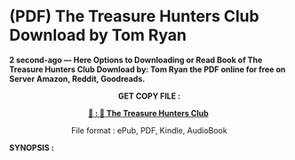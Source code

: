 # (PDF) The Treasure Hunters Club Download by Tom   Ryan

<p><strong>2 second-ago &mdash; Here Options to Downloading or Read Book of The Treasure Hunters Club Download by: Tom Ryan the PDF online for free on Server Amazon, Reddit, Goodreads.</strong></p>
<p style="text-align: center;"><strong>GET COPY FILE :</strong></p>
<p style="text-align: center;"><strong><a href="https://us.ebookarea.xyz/?book=208580624-the-treasure-hunters-club" target="_blank" rel="noopener">📢 : 🔗 The Treasure Hunters Club</a>&nbsp;</strong></p>
<p style="text-align: center;">File format : ePub, PDF, Kindle, AudioBook</p>
<p><strong>SYNOPSIS :</strong></p>
<p>&nbsp;</p>

